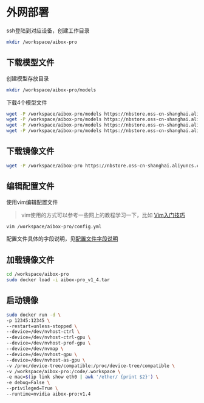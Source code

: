 # 外网部署

ssh登陆到对应设备，创建工作目录

```bash
mkdir /workspace/aibox-pro
```

## 下载模型文件

创建模型存放目录

```bash
mkdir /workspace/aibox-pro/models
```

下载4个模型文件

```bash
wget -P /workspace/aibox-pro/models https://nbstore.oss-cn-shanghai.aliyuncs.com/models/bytetrack_x_fp16.trt
wget -P /workspace/aibox-pro/models https://nbstore.oss-cn-shanghai.aliyuncs.com/models/face_detection_fp16.trt
wget -P /workspace/aibox-pro/models https://nbstore.oss-cn-shanghai.aliyuncs.com/models/face_recognition_fp16.trt
wget -P /workspace/aibox-pro/models https://nbstore.oss-cn-shanghai.aliyuncs.com/models/resnet18-f37072fd.pth
```

## 下载镜像文件

```bash
wget -P /workspace/aibox-pro https://nbstore.oss-cn-shanghai.aliyuncs.com/image/aibox-pro_v1_4.tar
```

## 编辑配置文件

使用vim编辑配置文件

> vim使用的方式可以参考一些网上的教程学习一下，比如 [Vim入门技巧](https://www.coonote.com/vim-note/vim-introductory-skills.html)

```bash
vim /workspace/aibox-pro/config.yml
```

配置文件具体的字段说明，见[配置文件字段说明](./配置文件字段说明.md)

## 加载镜像文件

```bash
cd /workspace/aibox-pro
sudo docker load -i aibox-pro_v1_4.tar
```

## 启动镜像

```bash
sudo docker run -d \
-p 12345:12345 \
--restart=unless-stopped \
--device=/dev/nvhost-ctrl \
--device=/dev/nvhost-ctrl-gpu \
--device=/dev/nvhost-prof-gpu \
--device=/dev/nvmap \
--device=/dev/nvhost-gpu \
--device=/dev/nvhost-as-gpu \
-v /proc/device-tree/compatible:/proc/device-tree/compatible \
-v /workspace/aibox-pro:/code/.workspace \
-e mac=$(ip link show eth0 | awk '/ether/ {print $2}') \
-e debug=False \
--privileged=True \
--runtime=nvidia aibox-pro:v1.4
```
